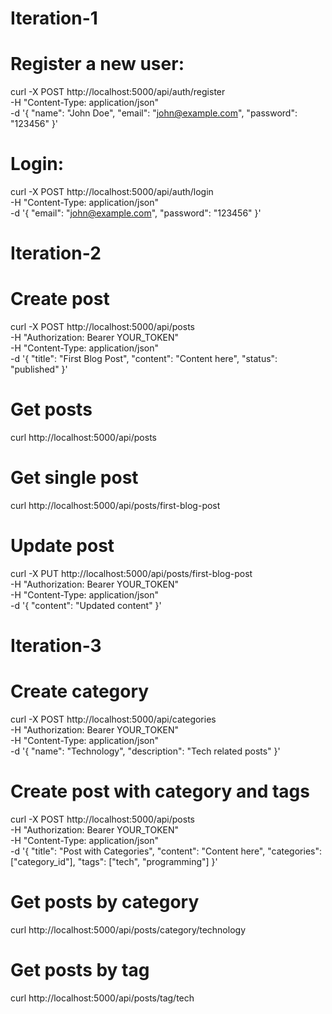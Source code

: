Iteration-1
===========
# Register a new user:
curl -X POST http://localhost:5000/api/auth/register \
-H "Content-Type: application/json" \
-d '{
  "name": "John Doe",
  "email": "john@example.com",
  "password": "123456"
}'

# Login:
curl -X POST http://localhost:5000/api/auth/login \
-H "Content-Type: application/json" \
-d '{
  "email": "john@example.com",
  "password": "123456"
}'

Iteration-2
===========
# Create post
curl -X POST http://localhost:5000/api/posts \
-H "Authorization: Bearer YOUR_TOKEN" \
-H "Content-Type: application/json" \
-d '{
  "title": "First Blog Post",
  "content": "Content here",
  "status": "published"
}'

# Get posts
curl http://localhost:5000/api/posts

# Get single post
curl http://localhost:5000/api/posts/first-blog-post

# Update post
curl -X PUT http://localhost:5000/api/posts/first-blog-post \
-H "Authorization: Bearer YOUR_TOKEN" \
-H "Content-Type: application/json" \
-d '{
  "content": "Updated content"
}'

Iteration-3
===========
# Create category
curl -X POST http://localhost:5000/api/categories \
-H "Authorization: Bearer YOUR_TOKEN" \
-H "Content-Type: application/json" \
-d '{
  "name": "Technology",
  "description": "Tech related posts"
}'

# Create post with category and tags
curl -X POST http://localhost:5000/api/posts \
-H "Authorization: Bearer YOUR_TOKEN" \
-H "Content-Type: application/json" \
-d '{
  "title": "Post with Categories",
  "content": "Content here",
  "categories": ["category_id"],
  "tags": ["tech", "programming"]
}'

# Get posts by category
curl http://localhost:5000/api/posts/category/technology

# Get posts by tag
curl http://localhost:5000/api/posts/tag/tech